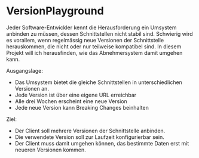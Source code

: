 # VersionPlayground
Jeder Software-Entwickler kennt die Herausforderung ein Umsystem anbinden zu müssen, dessen Schnittstellen nicht stabil sind. Schwierig wird es vorallem, wenn regelmässig neue Versionen der Schnittstelle herauskommen, die nicht oder nur teilweise kompatibel sind. In diesem Projekt will ich herausfinden, wie das Abnehmersystem damit umgehen kann. 

Ausgangslage:

 * Das Umsystem bietet die gleiche Schnittstellen in unterschiedlichen Versionen an.
 * Jede Version ist über eine eigene URL erreichbar
 * Alle drei Wochen erscheint eine neue Version
 * Jede neue Version kann Breaking Changes beinhalten
 
Ziel:

 * Der Client soll mehrere Versionen der Schnittstelle anbinden.
 * Die verwendete Version soll zur Laufzeit konfigurierbar sein.
 * Der Client muss damit umgehen können, das bestimmte Daten erst mit neueren Versionen kommen.